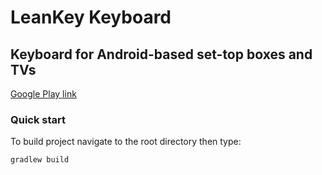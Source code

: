 # LeanKey Keyboard

## Keyboard for Android-based set-top boxes and TVs

[Google Play link](https://play.google.com/store/apps/details?id=org.liskovsoft.androidtv.rukeyboard)

### Quick start

To build project navigate to the root directory then type:
```
gradlew build
```